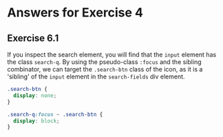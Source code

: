 
# Answers for Exercise 4

## Exercise 6.1

If you inspect the search element, you will find that the `input` element has the class `search-q`. By using the pseudo-class `:focus` and the sibling combinator, 
we can target the `.search-btn` class of the icon, as it is a 'sibling' of the `input` element in the `search-fields` div element.

```css
.search-btn {
  display: none;
}

.search-q:focus ~ .search-btn {
  display: block;
}
```

